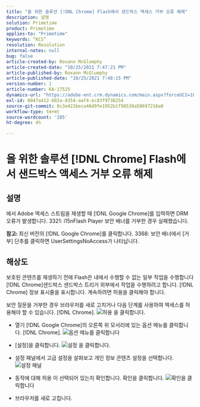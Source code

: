 ```yaml
---
title: "을 위한 솔루션 [!DNL Chrome] Flash에서 샌드박스 액세스 거부 오류 해제"
description: 설명
solution: Primetime
product: Primetime
applies-to: "Primetime"
keywords: “KCS”
resolution: Resolution
internal-notes: null
bug: false
article-created-by: Roxann McGlumphy
article-created-date: "10/25/2021 7:47:21 PM"
article-published-by: Roxann McGlumphy
article-published-date: "10/25/2021 7:48:15 PM"
version-number: 1
article-number: KA-17525
dynamics-url: "https://adobe-ent.crm.dynamics.com/main.aspx?forceUCI=1&pagetype=entityrecord&etn=knowledgearticle&id=6a57365a-cc35-ec11-b6e6-000d3a3485ea"
exl-id: 0847a412-602a-4354-aaf4-ec83f9738254
source-git-commit: 0c3e421beca46d9fe1952b1f98538a50697216a0
workflow-type: tm+mt
source-wordcount: '285'
ht-degree: 4%

---
```


# 을 위한 솔루션 [!DNL Chrome] Flash에서 샌드박스 액세스 거부 오류 해제

## 설명


에서 Adobe 액세스 스트림을 재생할 때 [!DNL Google Chrome]를 입력하면 DRM 오류가 발생합니다. 3321: i15nFlash Player 보안 배너를 거부한 경우 실패했습니다.

<b>참고: </b>최신 버전의 [!DNL Google Chrome]를 클릭합니다. 3368: 보안 배너에서 [거부] 단추를 클릭하면 UserSettingsNoAccess가 나타납니다.


## 해상도


보호된 콘텐츠를 재생하기 전에 Flash은 내에서 수행할 수 없는 일부 작업을 수행합니다 [!DNL Chrome]샌드박스 샌드박스 트리거 외부에서 작업을 수행하려고 합니다. [!DNL Chrome] 정보 표시줄을 표시합니다. 계속하려면 허용을 클릭해야 합니다.

보안 질문을 거부한 경우 브라우저를 새로 고치거나 다음 단계를 사용하여 액세스를 허용해야 할 수 있습니다. [!DNL Chrome].
![허용 을 클릭합니다.](https://helpx.adobe.com/content/dam/help/en/adobe-access/kb/error-3321/jcr%3acontent/main-pars/image/chrome_infobar.png "허용 을 클릭합니다.")
- 열기 [!DNL Google Chrome]의 오른쪽 위 모서리에 있는 옵션 메뉴를 클릭합니다. [!DNL Chrome].
   ![옵션 메뉴를 클릭합니다](https://helpx.adobe.com/content/dam/help/en/adobe-access/kb/error-3321/jcr%3acontent/main-pars/procedure/proc_par/step_0/step_par/image/setting_menu.png "옵션 메뉴를 클릭합니다")


- [설정]을 클릭합니다.
   ![설정 을 클릭합니다.](https://helpx.adobe.com/content/dam/help/en/adobe-access/kb/error-3321/jcr%3acontent/main-pars/procedure/proc_par/step_1/step_par/image/3.jpg "설정 을 클릭합니다.")


- 설정 패널에서 고급 설정을 살펴보고 개인 정보 콘텐츠 설정을 선택합니다.
   ![설정 패널](https://helpx.adobe.com/content/dam/help/en/adobe-access/kb/error-3321/jcr%3acontent/main-pars/procedure/proc_par/step_2/step_par/image/5.jpg "설정 패널")


- 동작에 대해 허용 이 선택되어 있는지 확인합니다. 확인을 클릭합니다.
   ![확인](https://helpx.adobe.com/content/dam/help/en/adobe-access/kb/error-3321/jcr%3acontent/main-pars/procedure/proc_par/step_3/step_par/image/unsandbox_settings.png "확인을 클릭합니다")을 클릭합니다


- 브라우저를 새로 고칩니다.





<br><br>
